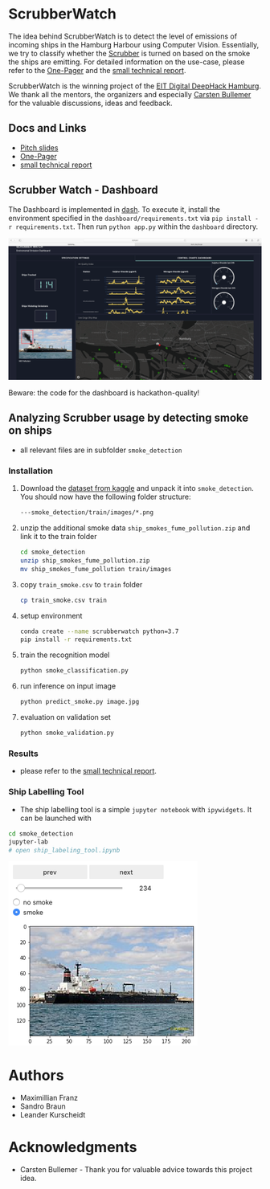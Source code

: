 # ScrubberWatch

The idea behind ScrubberWatch is to detect the level of emissions of incoming ships in the Hamburg Harbour using Computer Vision. Essentially, we try to classify whether the [Scrubber](http://www.hfw.com/IMO-2020-Scrubbers-A-good-investment) is turned on based on the smoke the ships are emitting. For detailed information on the use-case, please refer to the [One-Pager](docs/one_pager.pdf) and the [small technical report](docs/technical_report.pdf).

ScrubberWatch is the winning project of the [EIT Digital DeepHack Hamburg](https://ultrahack.org/hamburghack2019). We thank all the mentors, the organizers and especially [Carsten Bullemer](https://seadevcon.com/about-us/) for the valuable discussions, ideas and feedback. 

## Docs and Links

* [Pitch slides](docs/pitch.pdf)
* [One-Pager](docs/one_pager.pdf)
* [small technical report](docs/technical_report.pdf)


## Scrubber Watch - Dashboard

The Dashboard is implemented in [dash](https://plot.ly/dash/). To execute it, install the environment specified in the `dashboard/requirements.txt` via `pip install -r requirements.txt`. Then run `python app.py` within the `dashboard` directory. 


![dashboard demo](assets/dashboard.png "A small DEMO dashboard")

Beware: the code for the dashboard is hackathon-quality!


## Analyzing Scrubber usage by detecting smoke on ships

* all relevant files are in subfolder `smoke_detection`

### Installation

1. Download the [dataset from kaggle](https://www.kaggle.com/arpitjain007/game-of-deep-learning-ship-datasets/) and unpack it into `smoke_detection`. 
You should now have the following folder structure:
    ```bash
    ---smoke_detection/train/images/*.png
    ```

2. unzip the additional smoke data `ship_smokes_fume_pollution.zip` and link it to the train folder
    ```bash
    cd smoke_detection
    unzip ship_smokes_fume_pollution.zip
    mv ship_smokes_fume_pollution train/images
    ```

2. copy `train_smoke.csv` to `train` folder
    ```bash
    cp train_smoke.csv train
    ```

3. setup environment
    ```bash
    conda create --name scrubberwatch python=3.7
    pip install -r requirements.txt
    ```

4. train the recognition model
    ```bash
    python smoke_classification.py
    ```

5. run inference on input image
    ```bash
    python predict_smoke.py image.jpg
    ```

6. evaluation on validation set
    ```bash
    python smoke_validation.py
    ```

### Results

* please refer to the [small technical report](docs/technical_report.pdf).


### Ship Labelling Tool

* The ship labelling tool is a simple `jupyter notebook` with `ipywidgets`. It can be launched with
```bash
cd smoke_detection
jupyter-lab
# open ship_labeling_tool.ipynb
```

![annotation tool demo](assets/annotation_tool.png "Our self-build annotation tool.")


# Authors

* Maximillian Franz
* Sandro Braun
* Leander Kurscheidt

# Acknowledgments

* Carsten Bullemer - Thank you for valuable advice towards this project idea.